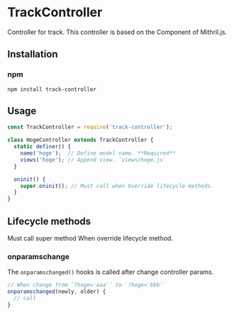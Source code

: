# TrackController
Controller for track.
This controller is based on the Component of Mithril.js.

## Installation

### npm

```shell
npm install track-controller
```

## Usage

```javascript
const TrackController = require('track-controller');

class HogeController extends TrackController {
  static definer() {
    name('hoge');  // Define model name. **Required**
    views('hoge'); // Append view. `views/hoge.js`
  }

  oninit() {
    super.oninit(); // Must call when Override lifecycle methods.
  }
}
```

## Lifecycle methods

Must call super method When override lifecycle method.

### onparamschange

The `onparamschanged()` hooks is called after change controller params.

```javascript
// When change from `?hoge='aaa'` to `?hoge='bbb'`
onparamschanged(newly, older) {
  // call  
}
```
